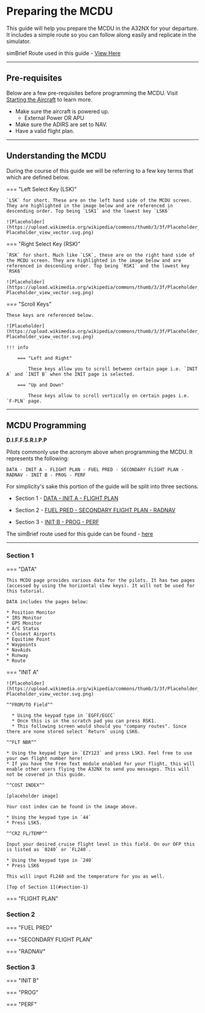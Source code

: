 # Preparing the MCDU

This guide will help you prepare the MCDU in the A32NX for your departure. It includes a simple route so you can follow along easily and replicate in the simulator.

simBrief Route used in this guide - [View Here](https://www.simbrief.com/ofp/flightplans/EGFFEGCC_PDF_1620029221.pdf)

***

## Pre-requisites 

Below are a few pre-requisites before programming the MCDU. Visit [Starting the Aircraft](#) to learn more. 

* Make sure the aircraft is powered up.
    * External Power OR APU
* Make sure the ADIRS are set to NAV. 
* Have a valid flight plan. 

***
  
## Understanding the MCDU

During the course of this guide we will be referring to a few key terms that which are defined below. 

=== "Left Select Key (LSK)"

    `LSK` for short. These are on the left hand side of the MCDU screen. They are highlighted in the image below and are referenced in descending order. Top being `LSK1` and the lowest key `LSK6`

    ![Placeholder](https://upload.wikimedia.org/wikipedia/commons/thumb/3/3f/Placeholder_view_vector.svg/638px-Placeholder_view_vector.svg.png)

=== "Right Select Key (RSK)"

    `RSK` for short. Much like `LSK`, these are on the right hand side of the MCDU screen. They are highlighted in the image below and are referenced in descending order. Top being `RSK1` and the lowest key `RSK6`

    ![Placeholder](https://upload.wikimedia.org/wikipedia/commons/thumb/3/3f/Placeholder_view_vector.svg/638px-Placeholder_view_vector.svg.png)

=== "Scroll Keys"

    These keys are referenced below. 

    ![Placeholder](https://upload.wikimedia.org/wikipedia/commons/thumb/3/3f/Placeholder_view_vector.svg/638px-Placeholder_view_vector.svg.png)

    !!! info

        === "Left and Right"

            These keys allow you to scroll between certain page i.e. `INIT A` and `INIT B` when the INIT page is selected. 

        === "Up and Down"

            These keys allow to scroll vertically on certain pages i.e. `F-PLN` page. 

***

## MCDU Programming 

**D.I.F.F.S.R.I.P.P**

Pilots commonly use the acronym above when programming the MCDU. It represents the following:

`DATA - INIT A - FLIGHT PLAN - FUEL PRED - SECONDARY FLIGHT PLAN - RADNAV - INIT B - PROG - PERF`

For simplicity's sake this portion of the guide will be split into three sections.

* Section 1 - [DATA - INIT A - FLIGHT PLAN](#section-1)

* Section 2 - [FUEL PRED - SECONDARY FLIGHT PLAN - RADNAV](#section-2)

* Section 3 - [INIT B - PROG - PERF](#section-3)

The simBrief route used for this guide can be found - [here](https://www.simbrief.com/ofp/flightplans/EGFFEGCC_PDF_1620029221.pdf)

***

### Section 1

=== "DATA"

    This MCDU page provides various data for the pilots. It has two pages (accessed by using the horizontal slew keys). It will not be used for this tutorial. 

    DATA includes the pages below:

    * Position Monitor
    * IRS Monitor
    * GPS Monitor
    * A/C Status
    * Closest Airports
    * Equitime Point
    * Waypoints
    * NavAids
    * Runway
    * Route

=== "INIT A"

    ![Placeholder](https://upload.wikimedia.org/wikipedia/commons/thumb/3/3f/Placeholder_view_vector.svg/638px-Placeholder_view_vector.svg.png)

    ^^FROM/TO Field^^

      * Using the keypad type in `EGFF/EGCC`
      * Once this is in the scratch pad you can press RSK1.
      * This following screen would should you "company routes". Since there are none stored select `Return` using LSK6.

    ^^FLT NBR^^

    * Using the keypad type in `EZY123` and press LSK3. Feel free to use your own flight number here!
    * If you have the Free Text module enabled for your flight, this will enable other users flying the A32NX to send you messages. This will not be covered in this guide. 

    ^^COST INDEX^^

    [placeholder image]

    Your cost index can be found in the image above.

    * Using the keypad type in `44`
    * Press LSK5. 

    ^^CRZ FL/TEMP^^

    Input your desired cruise flight level in this field. On our OFP this is listed as `0240` or `FL240`. 

    * Using the keypad type in `240`
    * Press LSK6

    This will input FL240 and the temperature for you as well. 

    [Top of Section 1](#section-1)

=== "FLIGHT PLAN"

### Section 2

=== "FUEL PRED"

=== "SECONDARY FLIGHT PLAN"

=== "RADNAV"

### Section 3

=== "INIT B"

=== "PROG"

=== "PERF"


